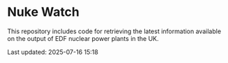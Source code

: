 # Nuke Watch

This repository includes code for retrieving the latest information available on the output of EDF nuclear power plants in the UK.

Last updated: 2025-07-16 15:18